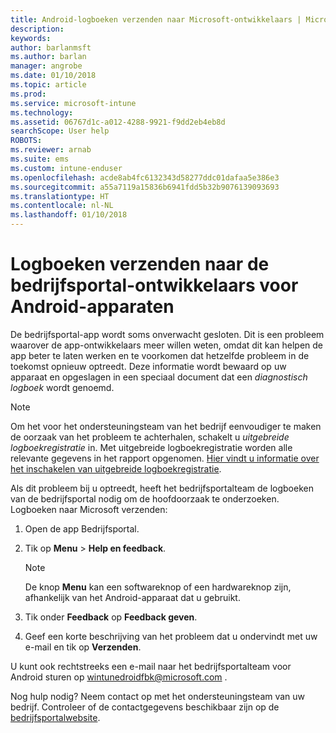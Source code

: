 ```yaml
---
title: Android-logboeken verzenden naar Microsoft-ontwikkelaars | Microsoft Docs
description: 
keywords: 
author: barlanmsft
ms.author: barlan
manager: angrobe
ms.date: 01/10/2018
ms.topic: article
ms.prod: 
ms.service: microsoft-intune
ms.technology: 
ms.assetid: 06767d1c-a012-4288-9921-f9dd2eb4eb8d
searchScope: User help
ROBOTS: 
ms.reviewer: arnab
ms.suite: ems
ms.custom: intune-enduser
ms.openlocfilehash: acde8ab4fc6132343d58277ddc01dafaa5e386e3
ms.sourcegitcommit: a55a7119a15836b6941fdd5b32b9076139093693
ms.translationtype: HT
ms.contentlocale: nl-NL
ms.lasthandoff: 01/10/2018
---
```

# <a name="send-logs-to-the-company-portal-developers-for-android-devices"></a>Logboeken verzenden naar de bedrijfsportal-ontwikkelaars voor Android-apparaten

De bedrijfsportal-app wordt soms onverwacht gesloten. Dit is een probleem waarover de app-ontwikkelaars meer willen weten, omdat dit kan helpen de app beter te laten werken en te voorkomen dat hetzelfde probleem in de toekomst opnieuw optreedt. Deze informatie wordt bewaard op uw apparaat en opgeslagen in een speciaal document dat een _diagnostisch logboek_ wordt genoemd.

> [!Note]
> Om het voor het ondersteuningsteam van het bedrijf eenvoudiger te maken de oorzaak van het probleem te achterhalen, schakelt u _uitgebreide logboekregistratie_ in. Met uitgebreide logboekregistratie worden alle relevante gegevens in het rapport opgenomen. [Hier vindt u informatie over het inschakelen van uitgebreide logboekregistratie](use-verbose-logging-to-help-your-it-administrator-fix-device-issues-android.md).

Als dit probleem bij u optreedt, heeft het bedrijfsportalteam de logboeken van de bedrijfsportal nodig om de hoofdoorzaak te onderzoeken. Logboeken naar Microsoft verzenden:

1.  Open de app Bedrijfsportal.

2.  Tik op **Menu** >   **Help en feedback**.

    > [!NOTE]
    > De knop **Menu** kan een softwareknop of een hardwareknop zijn, afhankelijk van het Android-apparaat dat u gebruikt.

3.  Tik onder **Feedback** op **Feedback geven**.

4.  Geef een korte beschrijving van het probleem dat u ondervindt met uw e-mail en tik op **Verzenden**.

U kunt ook rechtstreeks een e-mail naar het bedrijfsportalteam voor Android sturen op <a href="mailto:wintunedroidfbk@microsoft.com?subject=Send logs to Microsoft&body=Describe the issue you are having."> wintunedroidfbk@microsoft.com </a>. 

Nog hulp nodig? Neem contact op met het ondersteuningsteam van uw bedrijf. Controleer of de contactgegevens beschikbaar zijn op de [bedrijfsportalwebsite](https://portal.manage.microsoft.com#HelpDeskDialog).
